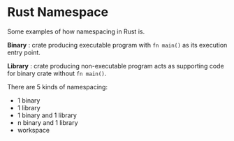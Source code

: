 # Rust Namespace #

Some examples of how namespacing in Rust is.

**Binary** : crate producing executable program with `fn main()` as its execution entry point.

**Library** : crate producing non-executable program acts as supporting code for binary crate without `fn main()`.

There are 5 kinds of namespacing:
- 1 binary
- 1 library
- 1 binary and 1 library
- n binary and 1 library
- workspace